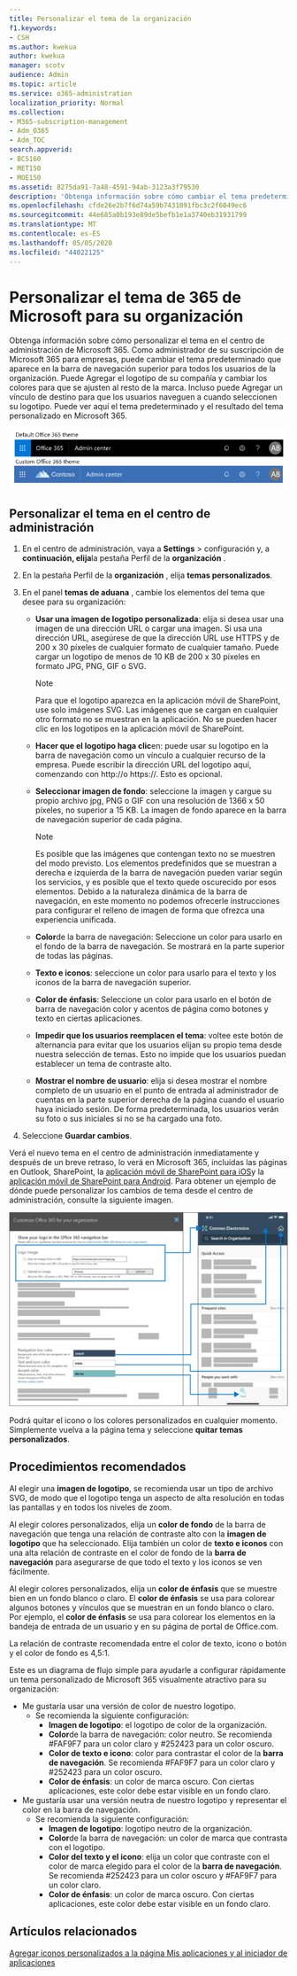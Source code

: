 ```yaml
---
title: Personalizar el tema de la organización
f1.keywords:
- CSH
ms.author: kwekua
author: kwekua
manager: scotv
audience: Admin
ms.topic: article
ms.service: o365-administration
localization_priority: Normal
ms.collection:
- M365-subscription-management
- Adm_O365
- Adm_TOC
search.appverid:
- BCS160
- MET150
- MOE150
ms.assetid: 8275da91-7a48-4591-94ab-3123a3f79530
description: 'Obtenga información sobre cómo cambiar el tema predeterminado de Microsoft 365 y personalizarlo para que se ajuste al logotipo o al logotipo de su compañía. '
ms.openlocfilehash: cfde26e2b7f6d74a59b7431091fbc3c2f6049ec6
ms.sourcegitcommit: 44e685a0b193e89de5befb1e1a3740eb31931799
ms.translationtype: MT
ms.contentlocale: es-ES
ms.lasthandoff: 05/05/2020
ms.locfileid: "44022125"
---
```

# <a name="customize-the-microsoft-365-theme-for-your-organization"></a>Personalizar el tema de 365 de Microsoft para su organización

Obtenga información sobre cómo personalizar el tema en el centro de administración de Microsoft 365. Como administrador de su suscripción de Microsoft 365 para empresas, puede cambiar el tema predeterminado que aparece en la barra de navegación superior para todos los usuarios de la organización. Puede Agregar el logotipo de su compañía y cambiar los colores para que se ajusten al resto de la marca. Incluso puede Agregar un vínculo de destino para que los usuarios naveguen a cuando seleccionen su logotipo. Puede ver aquí el tema predeterminado y el resultado del tema personalizado en Microsoft 365.
  
![Tema de Microsoft 365 predeterminado y tema de Microsoft 365 personalizado](../../media/e2cbc922-b424-4683-8c5c-fdbcbd0ce844.png)
  
## <a name="customize-your-theme-in-the-admin-center"></a>Personalizar el tema en el centro de administración

1. En el centro de administración, vaya a **Settings** \> configuración y, a **continuación, elija**la pestaña Perfil de la **organización** .

2. En la pestaña Perfil de la **organización** , elija **temas personalizados**.

3. En el panel **temas de aduana** , cambie los elementos del tema que desee para su organización:
    
    - **Usar una imagen de logotipo personalizada**: elija si desea usar una imagen de una dirección URL o cargar una imagen. Si usa una dirección URL, asegúrese de que la dirección URL use HTTPS y de 200 x 30 píxeles de cualquier formato de cualquier tamaño. Puede cargar un logotipo de menos de 10 KB de 200 x 30 píxeles en formato JPG, PNG, GIF o SVG.

      > [!NOTE]
      > Para que el logotipo aparezca en la aplicación móvil de SharePoint, use solo imágenes SVG. Las imágenes que se cargan en cualquier otro formato no se muestran en la aplicación. No se pueden hacer clic en los logotipos en la aplicación móvil de SharePoint.

    - **Hacer que el logotipo haga clic**en: puede usar su logotipo en la barra de navegación como un vínculo a cualquier recurso de la empresa. Puede escribir la dirección URL del logotipo aquí, comenzando con http://o https://. Esto es opcional.

    - **Seleccionar imagen de fondo**: seleccione la imagen y cargue su propio archivo jpg, PNG o GIF con una resolución de 1366 x 50 píxeles, no superior a 15 KB. La imagen de fondo aparece en la barra de navegación superior de cada página.

      > [!NOTE]
      > Es posible que las imágenes que contengan texto no se muestren del modo previsto. Los elementos predefinidos que se muestran a derecha e izquierda de la barra de navegación pueden variar según los servicios, y es posible que el texto quede oscurecido por esos elementos. Debido a la naturaleza dinámica de la barra de navegación, en este momento no podemos ofrecerle instrucciones para configurar el relleno de imagen de forma que ofrezca una experiencia unificada. 

    - **Color**de la barra de navegación: Seleccione un color para usarlo en el fondo de la barra de navegación. Se mostrará en la parte superior de todas las páginas.

    - **Texto e iconos**: seleccione un color para usarlo para el texto y los iconos de la barra de navegación superior.

    - **Color de énfasis**: Seleccione un color para usarlo en el botón de barra de navegación color y acentos de página como botones y texto en ciertas aplicaciones.

     - **Impedir que los usuarios reemplacen el tema**: voltee este botón de alternancia para evitar que los usuarios elijan su propio tema desde nuestra selección de temas. Esto no impide que los usuarios puedan establecer un tema de contraste alto.

    - **Mostrar el nombre de usuario**: elija si desea mostrar el nombre completo de un usuario en el punto de entrada al administrador de cuentas en la parte superior derecha de la página cuando el usuario haya iniciado sesión. De forma predeterminada, los usuarios verán su foto o sus iniciales si no se ha cargado una foto.
    
4. Seleccione **Guardar cambios**.
    
Verá el nuevo tema en el centro de administración inmediatamente y después de un breve retraso, lo verá en Microsoft 365, incluidas las páginas en Outlook, SharePoint, la [aplicación móvil de SharePoint para iOS](https://support.office.com/article/SharePoint-mobile-app-for-iOS-339402ce-16bb-4c97-9475-0c5375ccef7a)y la [aplicación móvil de SharePoint para Android](https://support.office.com/article/SharePoint-mobile-app-for-Android-d875654b-fb0a-4dbe-a17a-a676cf936284). Para obtener un ejemplo de dónde puede personalizar los cambios de tema desde el centro de administración, consulte la siguiente imagen.

![M365-admin-tenant-Theme-conceptual](../../media/m365-admin-tenant-theme-conceptual.png)

Podrá quitar el icono o los colores personalizados en cualquier momento. Simplemente vuelva a la página tema y seleccione **quitar temas personalizados**.
  
## <a name="best-practices"></a>Procedimientos recomendados

Al elegir una **imagen de logotipo**, se recomienda usar un tipo de archivo SVG, de modo que el logotipo tenga un aspecto de alta resolución en todas las pantallas y en todos los niveles de zoom.

Al elegir colores personalizados, elija un **color de fondo** de la barra de navegación que tenga una relación de contraste alto con la **imagen de logotipo** que ha seleccionado. Elija también un color de **texto e iconos** con una alta relación de contraste en el color de fondo de la **barra de navegación** para asegurarse de que todo el texto y los iconos se ven fácilmente.

Al elegir colores personalizados, elija un **color de énfasis** que se muestre bien en un fondo blanco o claro. El **color de énfasis** se usa para colorear algunos botones y vínculos que se muestran en un fondo blanco o claro. Por ejemplo, el **color de énfasis** se usa para colorear los elementos en la bandeja de entrada de un usuario y en su página de portal de Office.com. 
  
La relación de contraste recomendada entre el color de texto, icono o botón y el color de fondo es 4,5:1.

Este es un diagrama de flujo simple para ayudarle a configurar rápidamente un tema personalizado de Microsoft 365 visualmente atractivo para su organización:
  - Me gustaría usar una versión de color de nuestro logotipo.
    - Se recomienda la siguiente configuración:
      - **Imagen de logotipo**: el logotipo de color de la organización.
      - **Color**de la barra de navegación: color neutro. Se recomienda #FAF9F7 para un color claro y #252423 para un color oscuro.
      - **Color de texto e icono**: color para contrastar el color de la **barra de navegación**. Se recomienda #FAF9F7 para un color claro y #252423 para un color oscuro.
      - **Color de énfasis**: un color de marca oscuro. Con ciertas aplicaciones, este color debe estar visible en un fondo claro.
  - Me gustaría usar una versión neutra de nuestro logotipo y representar el color en la barra de navegación.
    - Se recomienda la siguiente configuración:
      - **Imagen de logotipo**: logotipo neutro de la organización.
      - **Color**de la barra de navegación: un color de marca que contrasta con el logotipo.
      - **Color del texto y el icono**: elija un color que contraste con el color de marca elegido para el color de la **barra de navegación**. Se recomienda #252423 para un color oscuro y #FAF9F7 para un color claro.
      - **Color de énfasis**: un color de marca oscuro. Con ciertas aplicaciones, este color debe estar visible en un fondo claro.
  
## <a name="related-articles"></a>Artículos relacionados

[Agregar iconos personalizados a la página Mis aplicaciones y al iniciador de aplicaciones](../manage/customize-the-app-launcher.md)
  
  
